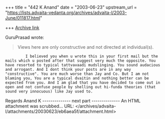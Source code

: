 +++
title = "442 K Anand"
date = "2003-06-23"
upstream_url = "https://lists.advaita-vedanta.org/archives/advaita-l/2003-June/011817.html"

+++
[Archive link](https://lists.advaita-vedanta.org/archives/advaita-l/2003-June/011817.html)

GuruPrasad wrote: 

>Views here are only constructive and not directed at 
>individual(s). 

             I believed you when u wrote this in your first mail but the mails which u posted after that suggest very much the opposite. You have resorted to typical tattvavaadi mudslinging. You sound audacious and arrogant. And I dont think your posts are in any way "constructive". You are much worse than Jay and Co. But I am not blaming you, You are a typical dvaitin and nothing better can be expected from you. And I am glad that you have decided to come out in open and not confuse people by shelling out hi-funda theories (that sound very innocuous) like Jay used to.

Regards
Anand K
-------------- next part --------------
An HTML attachment was scrubbed...
URL: </archives/advaita-l/attachments/20030623/eb6aea5f/attachment.html>
